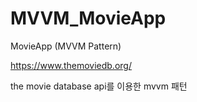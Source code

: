 # MVVM_MovieApp

MovieApp (MVVM Pattern)


https://www.themoviedb.org/

the movie database api를 이용한 mvvm 패턴 

